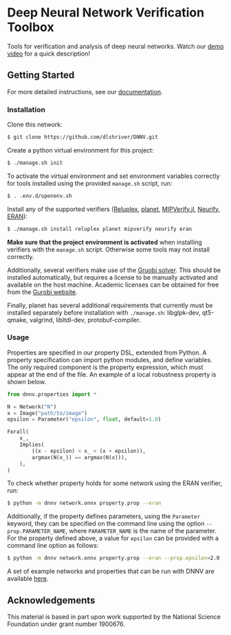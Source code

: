 # Deep Neural Network Verification Toolbox

Tools for verification and analysis of deep neural networks. 
Watch our [demo video](https://youtu.be/M5G_OWfCF2o) for a quick description!

## Getting Started

For more detailed instructions, see our [documentation](https://dnnv.readthedocs.io/en/latest/).

### Installation

Clone this network:

```bash
$ git clone https://github.com/dlshriver/DNNV.git
```

Create a python virtual environment for this project:

```bash
$ ./manage.sh init
```

To activate the virtual environment and set environment variables correctly for tools installed using the provided `manage.sh` script, run:

```bash
$ . .env.d/openenv.sh
```

Install any of the supported verifiers ([Reluplex](https://github.com/guykatzz/ReluplexCav2017), [planet](https://github.com/progirep/planet), [MIPVerify.jl](https://github.com/vtjeng/MIPVerify.jl), [Neurify](https://github.com/tcwangshiqi-columbia/Neurify), [ERAN](https://github.com/eth-sri/eran)):

```bash
$ ./manage.sh install reluplex planet mipverify neurify eran
```

**Make sure that the project environment is activated** when installing verifiers with the `manage.sh` script. Otherwise some tools may not install correctly.

Additionally, several verifiers make use of the [Gruobi solver](https://www.gurobi.com/). This should be installed automatically, but requires a license to be manually activated and available on the host machine. Academic licenses can be obtained for free from the [Gurobi website](https://user.gurobi.com/download/licenses/free-academic).

Finally, planet has several additional requirements that currently must be installed separately before installation with `./manage.sh`: libglpk-dev, qt5-qmake, valgrind, libltdl-dev, protobuf-compiler.

### Usage

Properties are specified in our property DSL, extended from Python. A property specification can import python modules, and define variables. The only required component is the property expression, which must appear at the end of the file. An example of a local robustness property is shown below.

```python
from dnnv.properties import *

N = Network("N")
x = Image("path/to/image")
epsilon = Parameter("epsilon", float, default=1.0)

Forall(
    x_,
    Implies(
        ((x - epsilon) < x_ < (x + epsilon)),
        argmax(N(x_)) == argmax(N(x))),
    ),
)
```

To check whether property holds for some network using the ERAN verifier, run:

```bash
$ python -m dnnv network.onnx property.prop --eran
```

Additionally, if the property defines parameters, using the `Parameter` keyword, they can be specified on the command line using the option `--prop.PARAMETER_NAME`, where `PARAMETER_NAME` is the name of the parameter. For the property defined above, a value for `epsilon` can be provided with a command line option as follows:

```bash
$ python -m dnnv network.onnx property.prop --eran --prop.epsilon=2.0
```

A set of example networks and properties that can be run with DNNV are available [here](http://cs.virginia.edu/~dls2fc/eranmnist_benchmark.tar.gz).


## Acknowledgements

This material is based in part upon work supported by the National Science Foundation under grant number 1900676.
